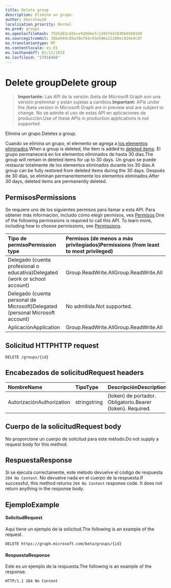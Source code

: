 ```yaml
---
title: Delete group
description: Elimina un grupo.
author: dkershaw10
localization_priority: Normal
ms.prod: groups
ms.openlocfilehash: 75b5d03cb5bce93966efc1495fd4284060580189
ms.sourcegitcommit: 36be044c89a19af84c93e586e22200ec919e4c9f
ms.translationtype: MT
ms.contentlocale: es-ES
ms.lasthandoff: 01/12/2019
ms.locfileid: "27916456"
---
```

# <a name="delete-group"></a><span data-ttu-id="c38d5-103">Delete group</span><span class="sxs-lookup"><span data-stu-id="c38d5-103">Delete group</span></span>

> <span data-ttu-id="c38d5-104">**Importante:** Las API de la versión /beta de Microsoft Graph son una versión preliminar y están sujetas a cambios.</span><span class="sxs-lookup"><span data-stu-id="c38d5-104">**Important:** APIs under the /beta version in Microsoft Graph are in preview and are subject to change.</span></span> <span data-ttu-id="c38d5-105">No se admite el uso de estas API en aplicaciones de producción.</span><span class="sxs-lookup"><span data-stu-id="c38d5-105">Use of these APIs in production applications is not supported.</span></span>

<span data-ttu-id="c38d5-106">Elimina un grupo.</span><span class="sxs-lookup"><span data-stu-id="c38d5-106">Deletes a group.</span></span>

<span data-ttu-id="c38d5-107">Cuando se elimina un grupo, el elemento se agrega a [los elementos eliminados](../resources/directory.md).</span><span class="sxs-lookup"><span data-stu-id="c38d5-107">When a group is deleted, the item is added to [deleted items](../resources/directory.md).</span></span> <span data-ttu-id="c38d5-108">El grupo permanecerá en los elementos eliminados de hasta 30 días.</span><span class="sxs-lookup"><span data-stu-id="c38d5-108">The group will remain in deleted items for up to 30 days.</span></span> <span data-ttu-id="c38d5-109">Un grupo se puede restaurar totalmente de los elementos eliminados durante los 30 días.</span><span class="sxs-lookup"><span data-stu-id="c38d5-109">A group can be fully restored from deleted items during the 30 days.</span></span> <span data-ttu-id="c38d5-110">Después de 30 días, se eliminan permanentemente los elementos eliminados.</span><span class="sxs-lookup"><span data-stu-id="c38d5-110">After 30 days, deleted items are permanently deleted.</span></span>

## <a name="permissions"></a><span data-ttu-id="c38d5-111">Permisos</span><span class="sxs-lookup"><span data-stu-id="c38d5-111">Permissions</span></span>
<span data-ttu-id="c38d5-p103">Se requiere uno de los siguientes permisos para llamar a esta API. Para obtener más información, incluido cómo elegir permisos, vea [Permisos](/graph/permissions-reference).</span><span class="sxs-lookup"><span data-stu-id="c38d5-p103">One of the following permissions is required to call this API. To learn more, including how to choose permissions, see [Permissions](/graph/permissions-reference).</span></span>

|<span data-ttu-id="c38d5-114">Tipo de permiso</span><span class="sxs-lookup"><span data-stu-id="c38d5-114">Permission type</span></span>      | <span data-ttu-id="c38d5-115">Permisos (de menos a más privilegiados)</span><span class="sxs-lookup"><span data-stu-id="c38d5-115">Permissions (from least to most privileged)</span></span>              |
|:--------------------|:---------------------------------------------------------|
|<span data-ttu-id="c38d5-116">Delegado (cuenta profesional o educativa)</span><span class="sxs-lookup"><span data-stu-id="c38d5-116">Delegated (work or school account)</span></span> | <span data-ttu-id="c38d5-117">Group.ReadWrite.All</span><span class="sxs-lookup"><span data-stu-id="c38d5-117">Group.ReadWrite.All</span></span>    |
|<span data-ttu-id="c38d5-118">Delegado (cuenta personal de Microsoft)</span><span class="sxs-lookup"><span data-stu-id="c38d5-118">Delegated (personal Microsoft account)</span></span> | <span data-ttu-id="c38d5-119">No admitida.</span><span class="sxs-lookup"><span data-stu-id="c38d5-119">Not supported.</span></span>    |
|<span data-ttu-id="c38d5-120">Aplicación</span><span class="sxs-lookup"><span data-stu-id="c38d5-120">Application</span></span> | <span data-ttu-id="c38d5-121">Group.ReadWrite.All</span><span class="sxs-lookup"><span data-stu-id="c38d5-121">Group.ReadWrite.All</span></span> |

## <a name="http-request"></a><span data-ttu-id="c38d5-122">Solicitud HTTP</span><span class="sxs-lookup"><span data-stu-id="c38d5-122">HTTP request</span></span>
<!-- { "blockType": "ignored" } -->
```http
DELETE /groups/{id}
```

## <a name="request-headers"></a><span data-ttu-id="c38d5-123">Encabezados de solicitud</span><span class="sxs-lookup"><span data-stu-id="c38d5-123">Request headers</span></span>
| <span data-ttu-id="c38d5-124">Nombre</span><span class="sxs-lookup"><span data-stu-id="c38d5-124">Name</span></span>       | <span data-ttu-id="c38d5-125">Tipo</span><span class="sxs-lookup"><span data-stu-id="c38d5-125">Type</span></span> | <span data-ttu-id="c38d5-126">Descripción</span><span class="sxs-lookup"><span data-stu-id="c38d5-126">Description</span></span>|
|:---------------|:--------|:----------|
| <span data-ttu-id="c38d5-127">Autorización</span><span class="sxs-lookup"><span data-stu-id="c38d5-127">Authorization</span></span>  | <span data-ttu-id="c38d5-128">string</span><span class="sxs-lookup"><span data-stu-id="c38d5-128">string</span></span>  | <span data-ttu-id="c38d5-p104">{token} de portador. Obligatorio.</span><span class="sxs-lookup"><span data-stu-id="c38d5-p104">Bearer {token}. Required.</span></span> |

## <a name="request-body"></a><span data-ttu-id="c38d5-131">Cuerpo de la solicitud</span><span class="sxs-lookup"><span data-stu-id="c38d5-131">Request body</span></span>
<span data-ttu-id="c38d5-132">No proporcione un cuerpo de solicitud para este método.</span><span class="sxs-lookup"><span data-stu-id="c38d5-132">Do not supply a request body for this method.</span></span>

## <a name="response"></a><span data-ttu-id="c38d5-133">Respuesta</span><span class="sxs-lookup"><span data-stu-id="c38d5-133">Response</span></span>
<span data-ttu-id="c38d5-p105">Si se ejecuta correctamente, este método devuelve el código de respuesta `204 No Content`. No devuelve nada en el cuerpo de la respuesta.</span><span class="sxs-lookup"><span data-stu-id="c38d5-p105">If successful, this method returns `204 No Content` response code. It does not return anything in the response body.</span></span>

## <a name="example"></a><span data-ttu-id="c38d5-136">Ejemplo</span><span class="sxs-lookup"><span data-stu-id="c38d5-136">Example</span></span>
#### <a name="request"></a><span data-ttu-id="c38d5-137">Solicitud</span><span class="sxs-lookup"><span data-stu-id="c38d5-137">Request</span></span>
<span data-ttu-id="c38d5-138">Aquí tiene un ejemplo de la solicitud.</span><span class="sxs-lookup"><span data-stu-id="c38d5-138">The following is an example of the request.</span></span>
<!-- {
  "blockType": "request",
  "name": "delete_group"
}-->
```http
DELETE https://graph.microsoft.com/beta/groups/{id}
```

#### <a name="response"></a><span data-ttu-id="c38d5-139">Respuesta</span><span class="sxs-lookup"><span data-stu-id="c38d5-139">Response</span></span>
<span data-ttu-id="c38d5-140">Este es un ejemplo de la respuesta.</span><span class="sxs-lookup"><span data-stu-id="c38d5-140">The following is an example of the response.</span></span> 
<!-- {
  "blockType": "response",
  "truncated": true
} -->
```http
HTTP/1.1 204 No Content
```

<!-- uuid: 8fcb5dbc-d5aa-4681-8e31-b001d5168d79
2015-10-25 14:57:30 UTC -->
<!-- {
  "type": "#page.annotation",
  "description": "Delete group",
  "keywords": "",
  "section": "documentation",
  "tocPath": ""
}-->
